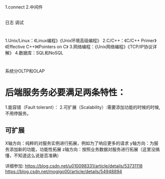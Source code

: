 # 
  1.connect
  2.中间件

## 
  日志
  调试

# 
1.Unix/Linux：《Linux编程》《Unix环境高级编程》
2.C/C++：《C/C++ Primer》《Effective C++》《Pointers on C》
3.网络编程：《Unix网络编程》《TCP/IP协议详解》
4.数据库：SQL和NoSQL

#
系统分OLTP和OLAP

# 后端服务务必要满足两条特性：
1.能容错（Fault tolerant）：
2.可扩展（Scalability）:需要添加功能的时候的时候,不用停服务。

## 可扩展
X轴方向：纯粹的对服务实例进行拓展，例如为了响应更多的请求
y轴方向：为服务添加新的功能，功能性拓展
z轴方向：按照业务数据对服务进行拓展（这里没搞懂，不知道这么说是否准确）


详细参加:
  https://blog.csdn.net/u010098331/article/details/53731118
  https://blog.csdn.net/mogigo00/article/details/54948894